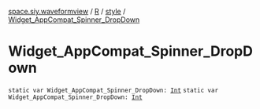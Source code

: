 [space.siy.waveformview](../../index.md) / [R](../index.md) / [style](index.md) / [Widget_AppCompat_Spinner_DropDown](./-widget_-app-compat_-spinner_-drop-down.md)

# Widget_AppCompat_Spinner_DropDown

`static var Widget_AppCompat_Spinner_DropDown: `[`Int`](https://kotlinlang.org/api/latest/jvm/stdlib/kotlin/-int/index.html)
`static var Widget_AppCompat_Spinner_DropDown: `[`Int`](https://kotlinlang.org/api/latest/jvm/stdlib/kotlin/-int/index.html)